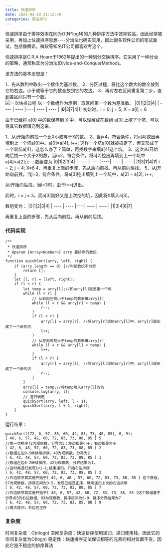 ```yaml
---
title: 快速排序
date: 2021-03-10 21:12:40
categories: 算法学习
---
```

快速排序由于排序效率在同为O(N*logN)的几种排序方法中效率较高，因此经常被采用，再加上快速排序思想----分治法也确实实用，因此很多软件公司的笔试面试，包括像腾讯，微软等知名IT公司都喜欢考这个。

快速排序是C.R.A.Hoare于1962年提出的一种划分交换排序。它采用了一种分治的策略，通常称其为分治法(Divide-and-ConquerMethod)。

该方法的基本思想是：

1．先从数列中取出一个数作为基准数。
2．分区过程，将比这个数大的数全放到它的右边，小于或等于它的数全放到它的左边。
3．再对左右区间重复第二步，直到各区间只有一个数。  
![一次快排过程](https://upload-images.jianshu.io/upload_images/10024246-3f6f3e05a50e33ae.gif?imageMogr2/auto-orient/strip)
以一个数组作为示例，取区间第一个数为基准数。
|0|1|2|3|4|
|  ----  | ----  |----|  ----  | ----  |
|***6***|3|7|4|1|
初始时，i = 0;  j = 5;   X = a[i] = 6

由于已经将 a[0] 中的数保存到 X 中，可以理解成在数组 a[0] 上挖了个坑，可以将其它数据填充到这来。

1、从j开始向前找一个比X小或等于X的数。
2、当j=4，符合条件，将a[4]挖出再填到上一个坑a[0]中。a[0]=a[4]; i++;  这样一个坑a[0]就被搞定了，但又形成了一个新坑a[4]，这怎么办了？简单，再找数字来填a[4]这个坑。
3、这次从i开始向后找一个大于X的数，当i=2，符合条件，将a[2]挖出再填到上一个坑中a[4]=a[2]; j--;
数组变为
|0|1|2|3|4|
|  ----  | ----  |----|  ----  | ----  |
|**1**|3|**7**|4|**7**|
i = 2;   j = 4;   X=6
4、再重复上面的步骤，先从后向前找，再从前向后找。
5、从j开始向前找，当j=3，符合条件，将a[3]挖出填到上一个坑中，a[2] = a[3]; i++;

从i开始向后找，当i=3时，由于i==j退出。

此时，i = j = 3，而a[3]刚好又是上次挖的坑，因此将X填入a[3]。

数组变为：
|0|1|2|3|4|
|  ----  | ----  |----|  ----  | ----  |
|1|3|4|6|7|

再重复上面的步骤，先从后向前找，再从前向后找。
### 代码实现
```
/**
 * 快速排序
 * @param {Array<Number>} arry 要排序的数组
 */
function quickSort(arry, left, right) {
    if (arry.length == 0) {//判断数组不为空
        return [];
    }
    let [l, r] = [left, right];
    if (l < r) {
        let temp = arry[l];//即arry[l]就是第一个坑
        while (l < r) {
            // 从右向左找小于temp的数来填arry[l]
            while (l < r && arry[r] > temp) {
                r--;
            }
            if (l < r) {
                arry[l] = arry[r]; //将arry[r]填到arry[l]中，arry[r]就形成了一个新的坑
                l++;
            }
            // 从左向右找大于temp的数来填arry[r]
            while (l < r && arry[l] < temp) {
                l++;
            }
            if (l < r) {
                arry[r] = arry[l]; //将arry[l]填到arry[r]中，arry[l]就形成了一个新的坑
                r--;
            }
        }
        arry[l] = temp;//将temp填入arry[l]的坑
        console.log(arry, l);
        // 递归调用 
        quickSort(arry, left, l - 1);
        quickSort(arry, l + 1, right);
    }
}
```
运行结果：
```
quickSort([72, 6, 57, 88, 60, 42, 83, 73, 48, 85], 0, 9);
[ 48, 6, 57, 42, 60, 72, 83, 73, 88, 85 ] 5
//第一次排序72为观察数，分界为5；左边都是小于，右边都是大于
[ 42, 6, 48, 57, 60, 72, 83, 73, 88, 85 ] 2
//数组左边0-5继续续排序，48为观察数，分界为2
[ 6, 42, 48, 57, 60, 72, 83, 73, 88, 85 ] 1
//数组左边0-2继续排序，42为观察数，分界结果为1，
//这时再递归发现1<1-1;结束递归，开始右边排序
[ 6, 42, 48, 57, 60, 72, 83, 73, 88, 85 ] 3
//右边排序其实是开始于[ 42, 6, 48 , 57, 60, 72, 83, 73, 88, 85 ] 这个数组，57为观察数，排序区间为3-5，发现已经是正序，继续递归上次的右边排序
[ 6, 42, 48, 57, 60, 72, 73, 83, 88, 85 ] 7
//右边排序其实是开始于[ 48, 6, 57, 42, 60, 72, 83, 73, 88, 85 ]这个数组基于分界点5的右边数组，83为观察数，排序区间为6-9，排序分界结果为7
[ 6, 42, 48, 57, 60, 72, 73, 83, 85, 88 ] 9
//再次递归，右边已正序
```
### 复杂度
时间复杂度：O(nlogn)
空间复杂度：快速排序使用递归，递归使用栈，因此它的空间复杂度为O(logn)
稳定性：快速排序无法保证相等的元素的相对位置不变，因此它是不稳定的排序算法
